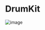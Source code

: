# DrumKit
![image](https://github.com/shyamaldas-122/DrumKit/assets/83920184/4abbedb8-2c81-47d4-8d61-5b11aafa65a1)
